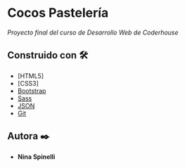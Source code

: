 # Cocos Pastelería

_Proyecto final del curso de Desarrollo Web de Coderhouse_

## Construido con 🛠️

* [HTML5]
* [CSS3]
* [Bootstrap](https://getbootstrap.com/)
* [Sass](https://sass-lang.com/)
* [JSON](https://www.json.org/json-en.html)
* [Git](https://git-scm.com/)

## Autora ✒️

* **Nina Spinelli**
